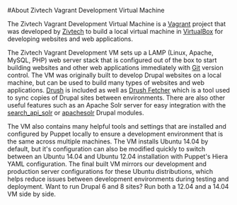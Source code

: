 #About Zivtech Vagrant Development Virtual Machine

The Zivtech Vagrant Development Virtual Machine is a [Vagrant](https://www.vagrantup.com/) project that was developed by [Zivtech](https://www.zivtech.com/) to build a local virtual machine in [VirtualBox](https://www.virtualbox.org/) for developing websites and web applications.

The Zivtech Vagrant Development VM sets up a LAMP (Linux, Apache, MySQL, PHP) web server stack that is configured out of the box to start building websites and other web applications immediately with [Git](https://git-scm.com/) version control. The VM was originally built to develop Drupal websites on a local machine, but can be used to build many types of websites and web applications. [Drush](https://github.com/drush-ops/drush) is included as well as [Drush Fetcher](https://www.drupal.org/project/fetcher) which is a tool used to sync copies of Drupal sites between environments. There are also other useful features such as an Apache Solr server for easy integration with the [search_api_solr](https://drupal.org/project/search_api_solr) or [apachesolr](https://drupal.org/project/apachesolr) Drupal modules.

The VM also contains many helpful tools and settings that are installed and configured by Puppet locally to ensure a development environment that is the same across multiple machines. The VM installs Ubuntu 14.04 by default, but it's configuration can also be modified quickly to switch between an Ubuntu 14.04 and Ubuntu 12.04 installation with Puppet's Hiera YAML configuration. The final built VM mirrors our development and production server configurations for these Ubuntu distributions, which helps reduce issues between development environments during testing and deployment. Want to run Drupal 6 and 8 sites? Run both a 12.04 and a 14.04 VM side by side.